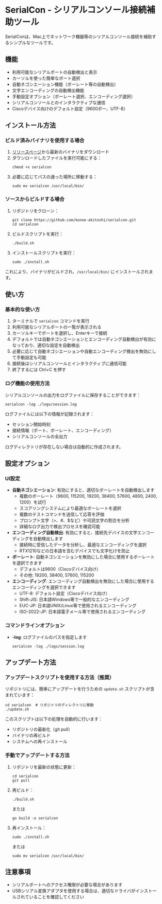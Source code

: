 # SerialCon - シリアルコンソール接続補助ツール

SerialConは、Mac上でネットワーク機器等のシリアルコンソール接続を補助するシンプルなツールです。

## 機能

- 利用可能なシリアルポートの自動検出と表示
- カーソルを使った簡単なポート選択
- 自動ネゴシエーション機能（ボーレート等の自動検出）
- 文字エンコーディングの自動検出機能
- 手動設定オプション（ボーレート選択、エンコーディング選択）
- シリアルコンソールとのインタラクティブな通信
- Ciscoデバイス向けのデフォルト設定（9600ボー、UTF-8）

## インストール方法

### ビルド済みバイナリを使用する場合

1. [リリースページ](https://github.com/akitoshi/serialcon/releases)から最新のバイナリをダウンロード
2. ダウンロードしたファイルを実行可能にする：
   ```
   chmod +x serialcon
   ```
3. 必要に応じてパスの通った場所に移動する：
   ```
   sudo mv serialcon /usr/local/bin/
   ```

### ソースからビルドする場合

1. リポジトリをクローン：
   ```
   git clone https://github.com/konoe-akitoshi/serialcon.git
   cd serialcon
   ```

2. ビルドスクリプトを実行：
   ```
   ./build.sh
   ```

3. インストールスクリプトを実行：
   ```
   sudo ./install.sh
   ```

これにより、バイナリがビルドされ、`/usr/local/bin/` にインストールされます。

## 使い方

### 基本的な使い方

1. ターミナルで `serialcon` コマンドを実行
2. 利用可能なシリアルポートの一覧が表示される
3. カーソルキーでポートを選択し、Enterキーで接続
4. デフォルトでは自動ネゴシエーションとエンコーディング自動検出が有効になっており、適切な設定を自動検出
5. 必要に応じて自動ネゴシエーションや自動エンコーディング検出を無効にして手動設定も可能
6. 接続後はシリアルコンソールとインタラクティブに通信可能
7. 終了するには Ctrl+C を押す

### ログ機能の使用方法

シリアルコンソールの出力をログファイルに保存することができます：

```
serialcon -log ./logs/session.log
```

ログファイルには以下の情報が記録されます：
- セッション開始時刻
- 接続情報（ポート、ボーレート、エンコーディング）
- シリアルコンソールの全出力

ログディレクトリが存在しない場合は自動的に作成されます。

## 設定オプション

### UI設定

- **自動ネゴシエーション**: 有効にすると、適切なボーレートを自動検出します
  - 複数のボーレート（9600, 115200, 19200, 38400, 57600, 4800, 2400, 1200）を試行
  - スコアリングシステムにより最適なボーレートを選択
  - 複数のテストコマンドを送信して応答を評価
  - プロンプト文字（>、#、$など）や可読文字の割合を分析
  - 詳細なログ出力で検出プロセスを確認可能
- **エンコーディング自動検出**: 有効にすると、接続先デバイスの文字エンコーディングを自動検出します
  - 接続時に受信したデータを分析し、最適なエンコーディングを選択
  - RTX1210などの日本語を含むデバイスでも文字化けを防止
- **ボーレート**: 自動ネゴシエーションを無効にした場合に使用するボーレートを選択できます
  - デフォルトは9600（Ciscoデバイス向け）
  - その他: 19200, 38400, 57600, 115200
- **エンコーディング**: エンコーディング自動検出を無効にした場合に使用するエンコーディングを選択できます
  - UTF-8: デフォルト設定（Ciscoデバイス向け）
  - Shift-JIS: 日本語Windows等で一般的なエンコーディング
  - EUC-JP: 日本語UNIX/Linux等で使用されるエンコーディング
  - ISO-2022-JP: 日本語電子メール等で使用されるエンコーディング

### コマンドラインオプション

- **-log**: ログファイルのパスを指定します
  ```
  serialcon -log ./logs/session.log
  ```

## アップデート方法

### アップデートスクリプトを使用する方法（推奨）

リポジトリには、簡単にアップデートを行うための `update.sh` スクリプトが含まれています：

```
cd serialcon  # リポジトリのディレクトリに移動
./update.sh
```

このスクリプトは以下の処理を自動的に行います：
- リポジトリの最新化（git pull）
- バイナリの再ビルド
- システムへの再インストール

### 手動でアップデートする方法

1. リポジトリを最新の状態に更新：
   ```
   cd serialcon
   git pull
   ```

2. 再ビルド：
   ```
   ./build.sh
   ```
   または
   ```
   go build -o serialcon
   ```

3. 再インストール：
   ```
   sudo ./install.sh
   ```
   または
   ```
   sudo mv serialcon /usr/local/bin/
   ```

## 注意事項

- シリアルポートへのアクセス権限が必要な場合があります
- USBシリアル変換アダプタを使用する場合は、適切なドライバがインストールされていることを確認してください
